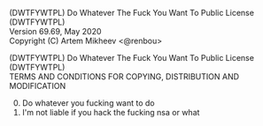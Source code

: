 (DWTFYWTPL) Do Whatever The Fuck You Want To Public License (DWTFYWTPL)  
                      Version 69.69, May 2020  
              Copyright (C) Artem Mikheev <@renbou>  

(DWTFYWTPL) Do Whatever The Fuck You Want To Public License (DWTFYWTPL)  
    TERMS AND CONDITIONS FOR COPYING, DISTRIBUTION AND MODIFICATION  
  
 0. Do whatever you fucking want to do  
 1. I'm not liable if you hack the fucking nsa or what  
